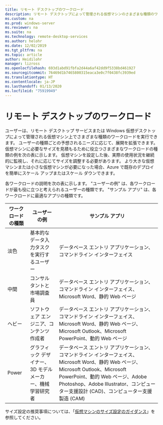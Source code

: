 ```yaml
---
title: リモート デスクトップのワークロード
description: リモート デスクトップによって管理される仮想マシンのさまざまな種類のワークロードの概要を簡単に説明します。
ms.custom: na
ms.prod: windows-server
ms.reviewer: na
ms.suite: na
ms.technology: remote-desktop-services
ms.author: helohr
ms.date: 12/02/2019
ms.tgt_pltfrm: na
ms.topic: article
author: Heidilohr
manager: lizross
ms.openlocfilehash: 693d1abd91fbfa2d44a6af42dd9f5338bd461927
ms.sourcegitcommit: 76469d1b7465800315eaca3e0c7f0438fc3939ed
ms.translationtype: HT
ms.contentlocale: ja-JP
ms.lasthandoff: 01/13/2020
ms.locfileid: "75919949"
---
```

# <a name="remote-desktop-workloads"></a>リモート デスクトップのワークロード

ユーザーは、リモート デスクトップ サービスまたは Windows 仮想デスクトップによって管理される仮想マシン上でさまざまな種類のワークロードを実行できます。 ユーザーの種類ごとの予想されるニーズに応じて、展開を拡張できます。 仮想マシンに必要なサイズを見積もるために役立つさまざまなワークロードの種類の例を次の表に示します。 仮想マシンを設定した後、実際の使用状況を継続的に監視し、それに応じてサイズを調整する必要があります。 より大きな仮想マシンまたは小さな仮想マシンが必要になった場合、Azure で既存のデプロイを簡単にスケール アップまたはスケール ダウンできます。

各ワークロードの説明を次の表に示します。 "ユーザーの例" は、各ワークロードが最も役に立つと考えられるユーザーの種類です。 "サンプル アプリ" は、各ワークロードに最適なアプリの種類です。

| ワークロードの種類 | ユーザーの例 | サンプル アプリ |
| --- | --- | --- |
| 淡色 | 基本的なデータ入力タスクを実行するユーザー | データベース エントリ アプリケーション、コマンドライン インターフェイス |
| 中間 | コンサルタントと市場調査員 | データベース エントリ アプリケーション、コマンドライン インターフェイス、Microsoft Word、静的 Web ページ |
| ヘビー | ソフトウェア エンジニア、コンテンツ作成者 | データベース エントリ アプリケーション、コマンドライン インターフェイス、Microsoft Word、静的 Web ページ、Microsoft Outlook、Microsoft PowerPoint、動的 Web ページ |
| Power | グラフィック デザイナー、3D モデル メーカー、機械学習研究者 | データベース エントリ アプリケーション、コマンドライン インターフェイス、Microsoft Word、静的 Web ページ、Microsoft Outlook、Microsoft PowerPoint、動的 Web ページ、Adobe Photoshop、Adobe Illustrator、コンピューター支援設計 (CAD)、コンピューター支援製造 (CAM) |

サイズ設定の推奨事項については、「[仮想マシンのサイズ設定のガイダンス](virtual-machine-recs.md)」を参照してください。
